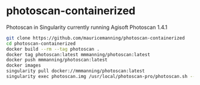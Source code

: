 # photoscan-containerized
Photoscan in Singularity
currently running Agisoft Photoscan 1.4.1


```bash
git clone https://github.com/mauricemanning/photoscan-containerized
cd photoscan-containerized
docker build --rm --tag photoscan .
docker tag photoscan:latest mmmanning/photoscan:latest
docker push mmmanning/photoscan:latest
docker images
singularity pull docker://mmmanning/photoscan:latest
singularity exec photoscan.img /usr/local/photoscan-pro/photoscan.sh --help -i
```
